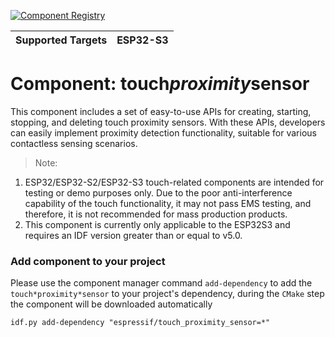 [![Component Registry](https://components.espressif.com/components/espressif/touch*proximity*sensor/badge.svg)](https://components.espressif.com/components/espressif/touch*proximity*sensor)

| Supported Targets | ESP32-S3 |
| ----------------- | -------- |

# Component: touch*proximity*sensor
This component includes a set of easy-to-use APIs for creating, starting, stopping, and deleting touch proximity sensors. With these APIs, developers can easily implement proximity detection functionality, suitable for various contactless sensing scenarios.

> Note:
1. ESP32/ESP32-S2/ESP32-S3 touch-related components are intended for testing or demo purposes only. Due to the poor anti-interference capability of the touch functionality, it may not pass EMS testing, and therefore, it is not recommended for mass production products.
2. This component is currently only applicable to the ESP32S3 and requires an IDF version greater than or equal to v5.0.

### Add component to your project

Please use the component manager command `add-dependency` to add the `touch*proximity*sensor` to your project's dependency, during the `CMake` step the component will be downloaded automatically

```
idf.py add-dependency "espressif/touch_proximity_sensor=*"
```
